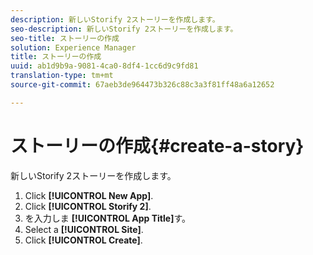```yaml
---
description: 新しいStorify 2ストーリーを作成します。
seo-description: 新しいStorify 2ストーリーを作成します。
seo-title: ストーリーの作成
solution: Experience Manager
title: ストーリーの作成
uuid: ab1d9b9a-9081-4ca0-8df4-1cc6d9c9fd81
translation-type: tm+mt
source-git-commit: 67aeb3de964473b326c88c3a3f81ff48a6a12652

---
```



# ストーリーの作成{#create-a-story}

新しいStorify 2ストーリーを作成します。

1. Click **[!UICONTROL New App]**.
1. Click **[!UICONTROL Storify 2]**.
1. を入力しま **[!UICONTROL App Title]**&#x200B;す。
1. Select a **[!UICONTROL Site]**.
1. Click **[!UICONTROL Create]**.
